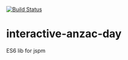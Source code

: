 [![Build Status](https://secure.travis-ci.org/toddmoore/interactive-anzac-day.png?branch=master)](https://travis-ci.org/toddmoore/interactive-anzac-day)
  
interactive-anzac-day
===========
ES6 lib for jspm
